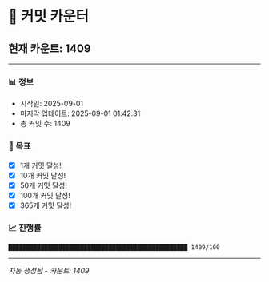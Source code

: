 # 🔢 커밋 카운터

## 현재 카운트: 1409

---

### 📊 정보
- 시작일: 2025-09-01
- 마지막 업데이트: 2025-09-01 01:42:31
- 총 커밋 수: 1409

### 🎯 목표
- [x] 1개 커밋 달성!
- [x] 10개 커밋 달성!
- [x] 50개 커밋 달성!
- [x] 100개 커밋 달성!
- [x] 365개 커밋 달성!

### 📈 진행률
```
██████████████████████████████████████████████████ 1409/100
```

---
*자동 생성됨 - 카운트: 1409*
